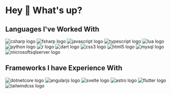 Hey 👋 What's up?
=================

Languages I've Worked With
--------------------------

![csharp logo](https://cdn.jsdelivr.net/gh/devicons/devicon/icons/csharp/csharp-original.svg)  ![fsharp logo](https://cdn.jsdelivr.net/gh/devicons/devicon/icons/fsharp/fsharp-original.svg)  ![javascript logo](https://cdn.jsdelivr.net/gh/devicons/devicon/icons/javascript/javascript-original.svg)  ![typescript logo](https://cdn.jsdelivr.net/gh/devicons/devicon/icons/typescript/typescript-original.svg)  ![lua logo](https://cdn.simpleicons.org/lua/2C2D72)  ![python logo](https://cdn.jsdelivr.net/gh/devicons/devicon/icons/python/python-original.svg)  ![r logo](https://cdn.jsdelivr.net/gh/devicons/devicon/icons/r/r-original.svg)  ![dart logo](https://cdn.jsdelivr.net/gh/devicons/devicon/icons/dart/dart-original.svg)  ![css3 logo](https://cdn.simpleicons.org/css3/1572B6)  ![html5 logo](https://cdn.simpleicons.org/html5/E34F26)  ![mysql logo](https://cdn.jsdelivr.net/gh/devicons/devicon/icons/mysql/mysql-original.svg)  ![microsoftsqlserver logo](https://cdn.jsdelivr.net/gh/devicons/devicon/icons/microsoftsqlserver/microsoftsqlserver-plain.svg)

Frameworks I have Experience With
---------------------------------

![dotnetcore logo](https://cdn.jsdelivr.net/gh/devicons/devicon/icons/dotnetcore/dotnetcore-original.svg)  ![angularjs logo](https://cdn.jsdelivr.net/gh/devicons/devicon/icons/angularjs/angularjs-original.svg)  ![svelte logo](https://cdn.jsdelivr.net/gh/devicons/devicon/icons/svelte/svelte-original.svg)  ![astro logo](https://cdn.simpleicons.org/astro/FF5D01)  ![flutter logo](https://cdn.jsdelivr.net/gh/devicons/devicon/icons/flutter/flutter-original.svg)  ![tailwindcss logo](https://cdn.simpleicons.org/tailwindcss/06B6D4)
